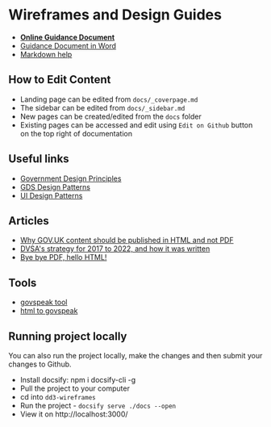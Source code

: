 # Wireframes and Design Guides

* **[Online Guidance Document](https://britishgeologicalsurvey.github.io/design-guide-for-geospatial-data-portals/)**
* [Guidance Document in Word](https://teams.microsoft.com/l/file/61E8D477-6C10-4C47-A4A8-C89405E5BA4B?tenantId=7988742d-c543-4b9a-87a9-10a7b354d289&fileType=docx&objectUrl=https%3A%2F%2Fordnancesurvey.sharepoint.com%2Fteams%2FDataDiscoverability3Project%2FShared%20Documents%2FDD3-7%20Wireframes%20and%20Design%20Guides%2FDD3-7%20Wireframes%20and%20design%20guides%20Draft%20v0.1.docx&baseUrl=https%3A%2F%2Fordnancesurvey.sharepoint.com%2Fteams%2FDataDiscoverability3Project&serviceName=teams&threadId=19:3a39bdbd3a3e412ea5f922f174e0d943@thread.tacv2&groupId=40f7dcf5-0b92-49fc-8a3b-b7a65c23ce05)
* [Markdown help](https://jhildenbiddle.github.io/docsify-themeable/#/markdown)


## How to Edit Content

* Landing page can be edited from `docs/_coverpage.md`
* The sidebar can be edited from `docs/_sidebar.md`
* New pages can be created/edited from the `docs` folder
* Existing pages can be accessed and edit using `Edit on Github` button on the top right of documentation


## Useful links

* [Government Design Principles](https://www.gov.uk/guidance/government-design-principles)
* [GDS Design Patterns](https://design-system.service.gov.uk/patterns/)
* [UI Design Patterns](http://ui-patterns.com/)

## Articles
* [Why GOV.UK content should be published in HTML and not PDF](https://gds.blog.gov.uk/2018/07/16/why-gov-uk-content-should-be-published-in-html-and-not-pdf/)
* [DVSA's strategy for 2017 to 2022, and how it was written](https://dvsadigital.blog.gov.uk/2017/07/20/dvsas-strategy-for-2017-to-2022-and-how-it-was-written/)
* [Bye bye PDF, hello HTML!](https://phescreening.blog.gov.uk/2016/11/18/bye-bye-pdf-hello-html/)

## Tools
* [govspeak tool](https://github.com/alphagov/govspeak)
* [html to govspeak](https://github.com/alphagov/paste-html-to-govspeak)

## Running project locally

You can also run the project locally, make the changes and then submit your changes to Github.

* Install docsify: npm i docsify-cli -g
* Pull the project to your computer
* cd into `dd3-wireframes`
* Run the project - `docsify serve ./docs --open`
* View it on http://localhost:3000/
